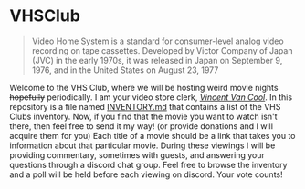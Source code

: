 # VHSClub

> Video Home System is a standard for consumer-level analog video recording on tape cassettes. Developed by Victor Company of Japan (JVC) in the early 1970s, it was released in Japan on September 9, 1976, and in the United States on August 23, 1977

Welcome to the VHS Club, where we will be hosting weird movie nights ~~hopefully~~ periodically. I am your video store clerk, [*Vincent Van Cool*](https://twitter.com/VincentVanCool). In this repository is a file named [INVENTORY.md](https://github.com/aorquiz4/VHSClub/blob/master/INVENTORY.md) that contains a list of the VHS Clubs inventory. Now, if you find that the movie you want to watch isn't there, then feel free to send it my way! (or provide donations and I will acquire them for you) Each title of a movie should be a link that takes you to information about that particular movie. During these viewings I will be providing commentary, sometimes with guests, and answering your questions through a discord chat group. Feel free to browse the inventory and a poll will be held before each viewing on discord. Your vote counts!